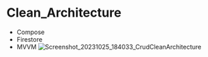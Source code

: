 # Clean_Architecture

- Compose
- Firestore
- MVVM
![Screenshot_20231025_184033_CrudCleanArchitecture](https://github.com/fernandongana/Clean_Architecture/assets/28985401/9c417677-8562-41ab-aebf-b66a83b59d54)
